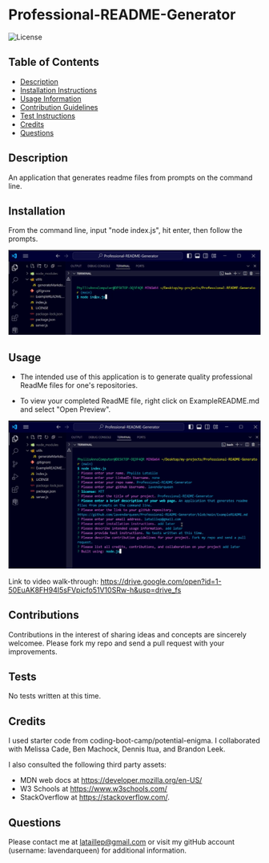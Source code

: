 # Professional-README-Generator

![License](https://img.shields.io/badge/License-MIT-blue.svg)

## Table of Contents

- [Description](#description)
- [Installation Instructions](#installation)
- [Usage Information](#usage)
- [Contribution Guidelines](#contribution)
- [Test Instructions](#tests)
- [Credits](#credits)
- [Questions](#questions)

## Description

An application that generates readme files from prompts on the command line.

## Installation

From the command line, input "node index.js", hit enter, then follow the prompts.

![Screenshot of initial input to command line](assets/screenshots/screenshot1.png)

## Usage

- The intended use of this application is to generate quality professional ReadMe files for one's repositories.

- To view your completed ReadME file, right click on ExampleREADME.md and select "Open Preview".

![Screenshot of completed user inputs](assets/screenshots/screenshot2.png)

Link to video walk-through: https://drive.google.com/open?id=1-50EuAK8FH94I5sFVpicfo51V10SRw-h&usp=drive_fs

## Contributions

Contributions in the interest of sharing ideas and concepts are sincerely welcomee. Please fork my repo and send a pull request with your improvements.

## Tests

No tests written at this time.

## Credits

I used starter code from coding-boot-camp/potential-enigma. I collaborated with Melissa Cade, Ben Machock, Dennis Itua, and Brandon Leek.

I also consulted the following third party assets:

- MDN web docs at https://developer.mozilla.org/en-US/
- W3 Schools at https://www.w3schools.com/
- StackOverflow at https://stackoverflow.com/.

## Questions

Please contact me at lataillep@gmail.com or visit my gitHub account (username: lavendarqueen) for additional information.
